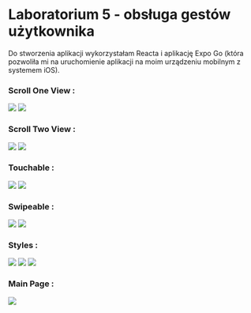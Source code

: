 # Laboratorium 5 - obsługa gestów użytkownika

Do stworzenia aplikacji wykorzystałam Reacta i aplikację Expo Go 
(która pozwoliła mi na uruchomienie aplikacji na moim urządzeniu mobilnym z systemem iOS).

### Scroll One View :
![](assets/scrollone.GIF)
![](assets/scrollone.png)
### Scroll Two View :
![](assets/scrolltwo.GIF)
![](assets/scrolltwo.png)
### Touchable :
![](assets/touchable.GIF)
![](assets/touchable.png)
### Swipeable :
![](assets/swipeable.GIF)
![](assets/swipeable.png)
### Styles :
![](assets/styles.png)
![](assets/styles2.png)
![](assets/styles3.png)
### Main Page :
![](assets/mainpage.png)


